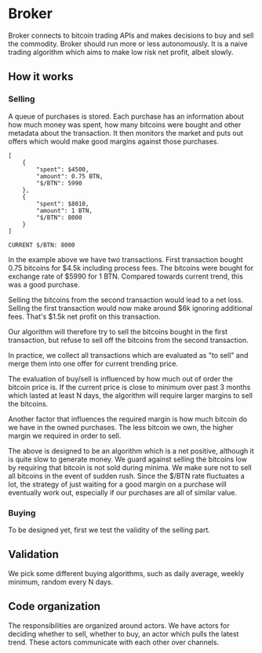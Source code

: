 # Broker

Broker connects to bitcoin trading APIs and makes decisions to buy and sell the
commodity. Broker should run more or less autonomously. It is a naive trading
algorithm which aims to make low risk net profit, albeit slowly.

## How it works

### Selling
A queue of purchases is stored. Each purchase has an information about how much
money was spent, how many bitcoins were bought and other metadata about the
transaction. It then monitors the market and puts out offers which would make
good margins against those purchases.

```
[
    {
        "spent": $4500,
        "amount": 0.75 BTN,
        "$/BTN": 5990
    },
    {
        "spent": $8010,
        "amount": 1 BTN,
        "$/BTN": 8000
    }
]

CURRENT $/BTN: 8000
```

In the example above we have two transactions. First transaction bought 0.75
bitcoins for $4.5k including process fees. The bitcoins were bought for exchange
rate of $5990 for 1 BTN. Compared towards current trend, this was a good
purchase.

Selling the bitcoins from the second transaction would lead to a net loss.
Selling the first transaction would now make around $6k ignoring additional
fees. That's $1.5k net profit on this transaction.

Our algorithm will therefore try to sell the bitcoins bought in the first
transaction, but refuse to sell off the bitcoins from the second transaction.

In practice, we collect all transactions which are evaluated as "to sell" and
merge them into one offer for current trending price.

The evaluation of buy/sell is influenced by how much out of order the bitcoin
price is. If the current price is close to minimum over past 3 months which
lasted at least N days, the algorithm will require larger margins to sell the
bitcoins.

Another factor that influences the required margin is how much bitcoin do we
have in the owned purchases. The less bitcoin we own, the higher margin we
required in order to sell.

The above is designed to be an algorithm which is a net positive, although it
is quite slow to generate money. We guard against selling the bitcoins low by
requiring that bitcoin is not sold during minima. We make sure not to sell all
bitcoins in the event of sudden rush. Since the $/BTN rate fluctuates a lot,
the strategy of just waiting for a good margin on a purchase will eventually
work out, especially if our purchases are all of similar value.

### Buying
To be designed yet, first we test the validity of the selling part.

## Validation
We pick some different buying algorithms, such as daily average, weekly minimum,
random every N days.

## Code organization
The responsibilities are organized around actors. We have actors for deciding
whether to sell, whether to buy, an actor which pulls the latest trend. These
actors communicate with each other over channels.

